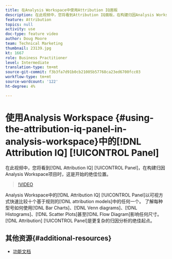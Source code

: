 ```yaml
---
title: 在Analysis Workspace中使用Attribution IQ面板
description: 在此视频中，您将看到Attribution IQ面板，在构建归因Analysis Workspace项目时，它是开始的绝佳位置。
feature: Attribution
topics: null
activity: use
doc-type: feature video
author: Doug Moore
team: Technical Marketing
thumbnail: 23139.jpg
kt: 1667
role: Business Practitioner
level: Intermediate
translation-type: tm+mt
source-git-commit: f3b3fa7d91b0cb21005b57768ca23ed6700fcc03
workflow-type: tm+mt
source-wordcount: '122'
ht-degree: 4%

---
```



# 使用Analysis Workspace {#using-the-attribution-iq-panel-in-analysis-workspace}中的[!DNL Attribution IQ] [!UICONTROL Panel]

在此视频中，您将看到[!DNL Attribution IQ] [!UICONTROL Panel]，在构建归因Analysis Workspace项目时，这是开始的绝佳位置。

>[!VIDEO](https://video.tv.adobe.com/v/23139/?quality=12)

Analysis Workspace中的[!DNL Attribution IQ] [!UICONTROL Panel]以可视方式快速比较十个基于规则的[!DNL attribution models]中的任何一个。 了解每种型号如何使用[!DNL Bar Charts]、[!DNL Venn diagrams]、[!DNL Histograms]、[!DNL Scatter Plots]甚至[!DNL Flow Diagram]影响任何尺寸。 [!DNL Attribution] [!UICONTROL Panel]是更复杂的归因分析的绝佳起点。

## 其他资源{#additional-resources}

* [功能文档](https://marketing.adobe.com/resources/help/en_US/analytics/analysis-workspace/use_attribution_iq.html)
